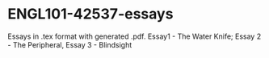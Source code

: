 # ENGL101-42537-essays
Essays in .tex format with generated .pdf. Essay1 - The Water Knife; Essay 2 - The Peripheral, Essay 3 - Blindsight
